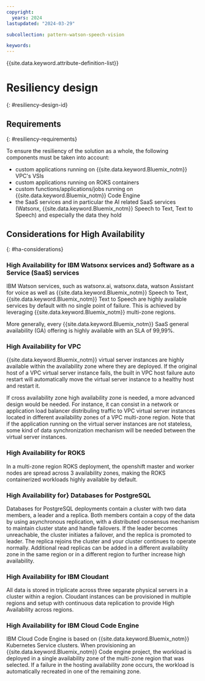 ```yaml
---
copyright:
  years: 2024
lastupdated: "2024-03-29"

subcollection: pattern-watson-speech-vision

keywords:
---
```

{{site.data.keyword.attribute-definition-list}}

# Resiliency design

{: #resiliency-design-id}

## Requirements

{: #resiliency-requirements}

To ensure the resiliency of the solution as a whole, the following components must be taken into account:

- custom applications running on {{site.data.keyword.Bluemix_notm}} VPC's VSIs
- custom applications running on ROKS containers
- custom functions/applications/jobs running on {{site.data.keyword.Bluemix_notm}} Code Engine
- the SaaS services and in particular the AI related SaaS services (Watsonx, {{site.data.keyword.Bluemix_notm}} Speech to Text, Text to Speech) and especially the data they hold

## Considerations for High Availability

{: #ha-considerations}

### High Availability for IBM Watsonx services and} Software as a Service (SaaS) services

IBM Watson services, such as watsonx.ai, watsonx.data, watson Assistant for voice as well as {{site.data.keyword.Bluemix_notm}} Speech to Text, {{site.data.keyword.Bluemix_notm}} Text to Speech  are highly available services by default with no single point of failure. This is achieved by leveraging {{site.data.keyword.Bluemix_notm}} multi-zone regions.

More generally, every {{site.data.keyword.Bluemix_notm}} SaaS general availability (GA) offering is highly available with an SLA of 99,99%.

### High Availability for VPC

{{site.data.keyword.Bluemix_notm}} virtual server instances are highly available within the availability zone where they are deployed. If the original host of a VPC virtual server instance fails, the built in VPC host failure auto restart will automatically move the virtual server instance to a healthy host and restart it.

If cross availability zone high availability zone is needed, a more advanced design would be needed.
For instance, it can consist in a network or application load balancer distribuling traffic to VPC virtual server instances located in different availability zones of a VPC multi-zone region. Note that if the application running on the virtual server instances are not stateless, some kind of data synchronization mechanism will be needed between the virtual server instances.

### High Availability for ROKS

In a multi-zone region ROKS deployment, the openshift master and worker nodes are spread across 3 availability zones, making the ROKS containerized workloads highly available by default.

### High Availability for} Databases for PostgreSQL

Databases for PostgreSQL deployments contain a cluster with two data members, a leader and a replica. Both members contain a copy of the data by using asynchronous replication, with a distributed consensus mechanism to maintain cluster state and handle failovers. If the leader becomes unreachable, the cluster initiates a failover, and the replica is promoted to leader. The replica rejoins the cluster and your cluster continues to operate normally. Additional read replicas can be added in a different availability zone in the same region or in a different region to further increase high availability.

### High Availability for IBM Cloudant

All data is stored in triplicate across three separate physical servers in a cluster within a region. Cloudant instances can be provisioned in multiple regions and setup with continuous data replication to provide High Availability across regions.

### High Availability for IBM Cloud Code Engine

IBM Cloud Code Engine is based on {{site.data.keyword.Bluemix_notm}} Kubernetes Service clusters. When provisioning an {{site.data.keyword.Bluemix_notm}} Code engine project, the workload is deployed in a single availability zone of the multi-zone region that was selected. If a failure in the hosting availability zone occurs, the workload is automatically recreated in one of the remaining zone.
